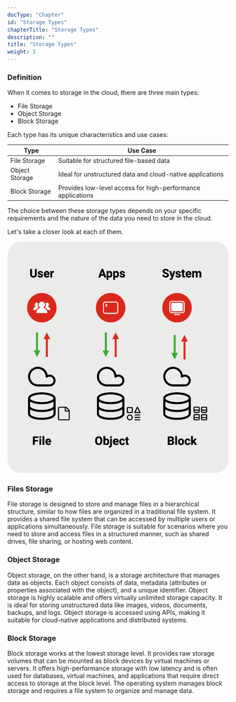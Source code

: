 ```yaml
---
docType: "Chapter"
id: "Storage Types"
chapterTitle: "Storage Types"
description: ""
title: "Storage Types"
weight: 3
---
```

### **Definition**
When it comes to storage in the cloud, there are three main types:

- File Storage
- Object Storage
- Block Storage

Each type has its unique characteristics and use cases:

| Type           | Use Case                                                  |
|----------------|-----------------------------------------------------------|
| File Storage   | Suitable for structured file-based data                  |
| Object Storage | Ideal for unstructured data and cloud-native applications |
| Block Storage  | Provides low-level access for high-performance applications |

The choice between these storage types depends on your specific requirements and the nature of the data you need to store in the cloud.

Let's take a closer look at each of them.


![file-object-block](file-object-block.png)

### **Files Storage**

File storage is designed to store and manage files in a hierarchical structure, similar to how files are organized in a traditional file system. It provides a shared file system that can be accessed by multiple users or applications simultaneously. File storage is suitable for scenarios where you need to store and access files in a structured manner, such as shared drives, file sharing, or hosting web content.
### **Object Storage**

Object storage, on the other hand, is a storage architecture that manages data as objects. Each object consists of data, metadata (attributes or properties associated with the object), and a unique identifier. Object storage is highly scalable and offers virtually unlimited storage capacity. It is ideal for storing unstructured data like images, videos, documents, backups, and logs. Object storage is accessed using APIs, making it suitable for cloud-native applications and distributed systems.
### **Block Storage**

Block storage works at the lowest storage level. It provides raw storage volumes that can be mounted as block devices by virtual machines or servers. It offers high-performance storage with low latency and is often used for databases, virtual machines, and applications that require direct access to storage at the block level. The operating system manages block storage and requires a file system to organize and manage data.
